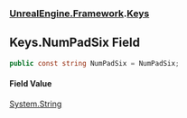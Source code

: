 ### [UnrealEngine.Framework](UnrealEngine_Framework.md 'UnrealEngine.Framework').[Keys](Keys.md 'UnrealEngine.Framework.Keys')
## Keys.NumPadSix Field
```csharp
public const string NumPadSix = NumPadSix;
```
#### Field Value
[System.String](https://docs.microsoft.com/en-us/dotnet/api/System.String 'System.String')
